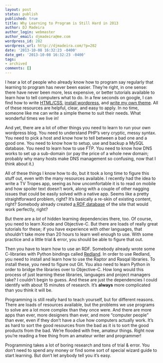 ```yaml
---
layout: post
status: publish
published: true
title: Why Learning to Program is Still Hard in 2013
author: DJ Madeira
author_login: webmaster
author_email: djmadeira@me.com
wordpress_id: 282
wordpress_url: http://djmadeira.com/?p=282
date: '2013-10-08 16:32:23 -0400'
date_gmt: '2013-10-08 16:32:23 -0400'
tags: 
- archived
comments: []
---
```

I hear a lot of people who already know how to program say regularly that learning to program has never been easier. They&rsquo;re right, in one sense: there have never been more, less expensive, or better tutorials available to learn how to tell computers what to do. In a few seconds on google, I can find how to write <a href="http://www.codecademy.com/">HTML/CSS</a>, <a href="http://codex.wordpress.org/Installing_WordPress">install wordpress</a>, and <a href="http://codex.wordpress.org/Theme_Development">write my own theme</a>. All of these resources are helpful, clear, and easy to apply. In no time, someone like me can write a simple theme to suit their needs. What wonderful times we live in!

And yet, there are a lot of other things you need to learn to run your own wordpress blog. You need to understand PHP&rsquo;s very cryptic, messy syntax. You need to pick a host and know how to tell between a bad one and a good one. You need to know how to setup, use and backup a MySQL database. You need to learn how to use FTP. You need to know how DNS works to set up a sub-domain (or pay the price of a whole new domain; probably why many hosts make DNS management so confusing, now that I think about it.)

All of these things I know how to do, but it took a long time to figure this stuff out, even with the many resources available. I recently had the idea to write a TV Tropes app, seeing as how uncomfortable it is to read on mobile and how spoiler text doesn&rsquo;t work, along with a couple of other nagging issues that could be easily solved with a native app. Seems like a pretty straightforward problem, right? It&rsquo;s basically a re-skin of existing content, right? Somebody already created <a href="http://skipforward.opendfki.de/wiki/DBTropes">a RDF database</a> of the site that would work perfectly, right?

But there are a <i>lot</i> of hidden learning dependencies there, too. Of course, you need to learn Xcode and Objective-C. But there are loads of really great tutorials for these; if you have experience with other languages, that shouldn&rsquo;t take more than 20 hours to learn well enough to use. With some practice and a little trial &amp; error, you should be able to figure that out.

Then you have to learn how to use an RDF. Somebody already wrote some C-libraries with Python bindings called <a href="http://librdf.org">Redland</a>. In order to use Redland, you need to install and learn how to use the Raptor and Rasqal libraries. To install these, you need to figure out Git. You also need to learn Python in order to bridge the libraries over to Objective-C. How long would this process of just learning these libraries, languages and project managers take? I couldn&rsquo;t begin to guess. And these are just the dependencies I could identify with about 15 minutes of research. It&rsquo;s <b>always</b> more complicated than you think it will be.

Programming is still really hard to teach yourself, but for different reasons. There are loads of resources available, but the problems we use programs to solve are a lot more complex than they once were. And there are more apps than ever, more designers than ever, and more &ldquo;computer people&rdquo; than ever, even if they don&rsquo;t have a clue how computers actually work. It&rsquo;s as hard to sort the good resources from the bad as it is to sort the good products from the bad. We&rsquo;re flooded with free, amateur things. Right now you&rsquo;re reading a free thing from an amateur writer and programmer!

Programming takes a lot of boring research and tons of trial &amp; error. You don&rsquo;t need to spend any money or find some sort of special wizard guide to start learning. But don&rsquo;t let anybody tell you it&rsquo;s easy.

